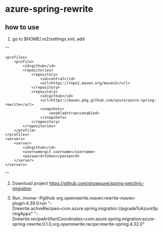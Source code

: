 # azure-spring-rewrite

## how to use
1) go to $HOME/.m2/settings.xml, add

'''

    <profiles>
        <profile>
            <id>github</id>
            <repositories>
                <repository>
                    <id>central</id>
                    <url>https://repo1.maven.org/maven2</url>
                </repository>
                <repository>
                    <id>github</id>
                    <url>https://maven.pkg.github.com/azure/azure-spring-rewrite</url>
                    <snapshots>
                        <enabled>true</enabled>
                    </snapshots>
                </repository>
            </repositories>
        </profile>
    </profiles>
    <servers>
        <server>
            <id>github</id>
            <username>git username</username>
            <password>token</password>
        </server>
    </servers>

'''

2) Download project
   https://github.com/showpune/spring-petclinic-migration


3) Run
   ./mvnw -Pgithub org.openrewrite.maven:rewrite-maven-plugin:4.39.0:run "-Drewrite.activeRecipes=com.azure.spring.migration.UpgradeToAzureSpringApps" "-Drewrite.recipeArtifactCoordinates=com.azure.spring.migration:azure-spring-rewrite:0.1.0,org.openrewrite.recipe:rewrite-spring:4.32.0"
  
 
    
